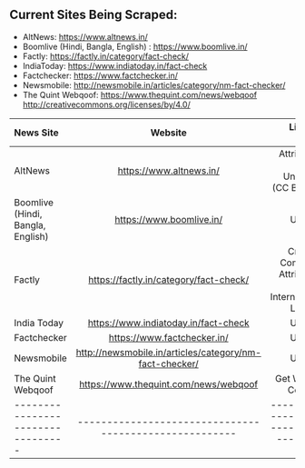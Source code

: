 ## Current Sites Being Scraped:

* AltNews: https://www.altnews.in/
* Boomlive (Hindi, Bangla, English) : https://www.boomlive.in/
* Factly: https://factly.in/category/fact-check/
* IndiaToday: https://www.indiatoday.in/fact-check
* Factchecker: https://www.factchecker.in/
* Newsmobile: http://newsmobile.in/articles/category/nm-fact-checker/
* The Quint Webqoof: https://www.thequint.com/news/webqoof 
http://creativecommons.org/licenses/by/4.0/

 News Site                          | Website                                                 | License Terms                                |
| :-------------------------------- | :----------------------------------------------------:  | ------------------------------------:        |
|  AltNews                          | https://www.altnews.in/                                 | Attribution 3.0 Unported (CC BY 3.0)         |
| Boomlive (Hindi, Bangla, English) | https://www.boomlive.in/                                |   Unclear |
|  Factly                           | https://factly.in/category/fact-check/                  | Creative Commons Attribution 4.0 International License        |
|  India Today                      | https://www.indiatoday.in/fact-check                    | Unclear  |
|  Factchecker                      | https://www.factchecker.in/                             | Unclear  |
|  Newsmobile                       | http://newsmobile.in/articles/category/nm-fact-checker/ | Unclear  |
|  The Quint Webqoof                | https://www.thequint.com/news/webqoof                   | Get Written Consent                          |
| --------------------------------- | ------------------------------------------------------  | ------------------------------------:        |
